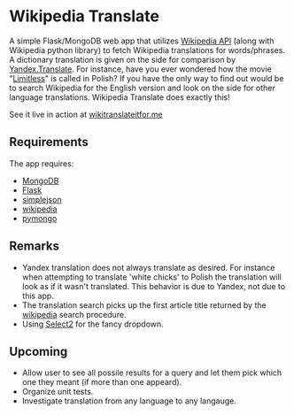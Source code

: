 Wikipedia Translate
===================
A simple Flask/MongoDB web app that utilizes [Wikipedia API](http://www.mediawiki.org/wiki/API:Main_page) (along with Wikipedia python library)
to fetch Wikipedia translations for words/phrases. A dictionary translation is given on the
side for comparison by [Yandex.Translate](http://translate.yandex.com/). For instance, have you ever wondered how the movie 
"[Limitless](http://en.wikipedia.org/wiki/Limitless)" is called in Polish?
If you have the only way to find out would be to search Wikipedia for the English version and look
on the side for other language translations. Wikipedia Translate does exactly this!

See it live in action at [wikitranslateitfor.me](http://wikitranslate.pawel.pw)

## Requirements ##
The app requires:
- [MongoDB](http://docs.mongodb.org/manual/tutorial/install-mongodb-on-ubuntu/)
- [Flask](http://flask.pocoo.org/)
- [simplejson](https://pypi.python.org/pypi/simplejson/)
- [wikipedia](https://pypi.python.org/pypi/wikipedia/) 
- [pymongo](https://pypi.python.org/pypi/pymongo/)

## Remarks ##
- Yandex translation does not always translate as desired. For instance when attempting
to translate 'white chicks' to Polish the translation will look as if it wasn't translated. This behavior
is due to Yandex, not due to this app.
- The translation search picks up the first article title returned by the [wikipedia](https://pypi.python.org/pypi/wikipedia/)
search procedure. 
- Using [Select2](http://ivaynberg.github.io/select2/) for the fancy dropdown.

## Upcoming ##
- Allow user to see all possile results for a query and let them pick which one they meant (if more than one appeard).
- Organize unit tests.
- Investigate translation from any language to any langauge.
